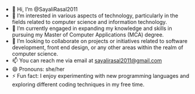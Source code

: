 - 👋 Hi, I’m @SayaliRasal2011
- 👀 I’m interested in various aspects of technology, particularly in the fields related to computer science and information technology.
- 🌱 I’m currently engaged in expanding my knowledge and skills in pursuing my Master of Computer Applications (MCA) degree.
- 💞️ I’m looking to collaborate on projects or initiatives related to software development, front end design, or any other areas within the realm of computer science.
- 📫 You can reach me via email at sayalirasal2011@gmail.com
- 😄 Pronouns:  she/her
- ⚡ Fun fact:  I enjoy experimenting with new programming languages and exploring different coding techniques in my free time.
